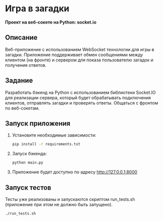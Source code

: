 # Игра в загадки  
**Проект на веб-сокете на Python: socket.io**

## Описание

Веб-приложение с использованием WebSocket технологии для игры в загадки. 
Приложение поддерживает обмен сообщениями между клиентом (на фронте) и сервером для показа 
пользователю загадок и получения ответов.

## Задание

Разработать бэкенд на Python с использованием библиотеки Socket.IO для реализации сервера, 
который будет обрабатывать подключения клиентов, отправлять загадки и проверять ответы. 
Общаться с фронтом по веб-сокетам.

## Запуск приложения

1. Установите необходимые зависимости:

   ```bash
   pip install -r requirements.txt

2. Запуск бэкенда:

    ```bash
    python main.py

3. Приложение будет доступно по адресу http://127.0.0.1:8000

## Запуск тестов

Тесты уже реализованы и запускаются скриптом run_tests.sh (приложение при этом не должно быть запущено).

   ```bash
   ./run_tests.sh
